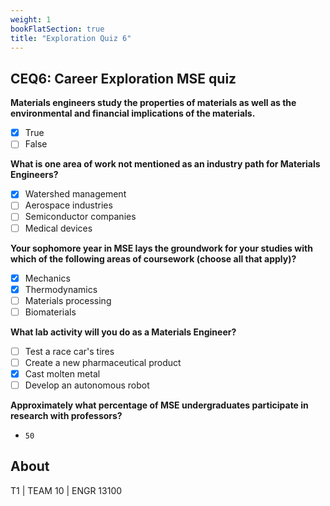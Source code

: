 ```yaml
---
weight: 1
bookFlatSection: true
title: "Exploration Quiz 6"
---
```


## CEQ6: Career Exploration MSE quiz

**Materials engineers study the properties of materials as well as the environmental and financial implications of the materials.**

- [x] True
- [ ] False

**What is one area of work not mentioned as an industry path for Materials Engineers?**

- [x] Watershed management
- [ ] Aerospace industries
- [ ] Semiconductor companies
- [ ] Medical devices

**Your sophomore year in MSE lays the groundwork for your studies with which of the following areas of coursework (choose all that apply)?**
- [x] Mechanics
- [x] Thermodynamics
- [ ] Materials processing
- [ ] Biomaterials

**What lab activity will you do as a Materials Engineer?**
- [ ] Test a race car's tires
- [ ] Create a new pharmaceutical product
- [x] Cast molten metal
- [ ] Develop an autonomous robot

**Approximately what percentage of MSE undergraduates participate in research with professors?**
- `50`


## About

T1 | TEAM 10 | ENGR 13100